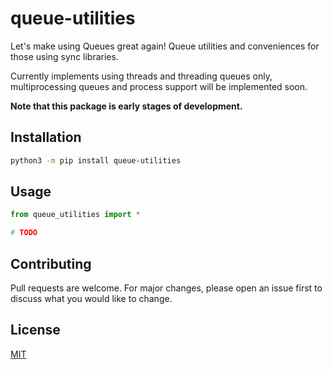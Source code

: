 # queue-utilities

Let's make using Queues great again! Queue utilities and conveniences for those using sync libraries.

Currently implements using threads and threading queues only, multiprocessing queues and process support will be implemented soon.

**Note that this package is early stages of development.**

## Installation

```bash
python3 -m pip install queue-utilities
```

## Usage

```python
from queue_utilities import *

# TODO
```

## Contributing

Pull requests are welcome. For major changes, please open an issue first to discuss what you would like to change.

## License

[MIT](https://choosealicense.com/licenses/mit/)
